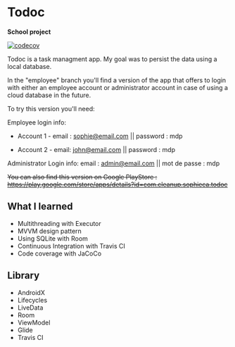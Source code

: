 # Todoc
**School project**

[![codecov](https://codecov.io/gh/sophicapri/Todoc/branch/master/graph/badge.svg?token=XkrHcnsMKv)](https://codecov.io/gh/sophicapri/Todoc)

Todoc is a task managment app. My goal was to persist the data using a local database.

In the "employee" branch you'll find a version of the app that offers to login with either an employee account or administrator account in case of using a cloud database in the future.

To try this version you'll need:

  Employee login info:
   - Account 1 - email : sophie@email.com || password : mdp

   - Account 2 - email: john@email.com || password : mdp
  
  Administrator Login info:
     email : admin@email.com || mot de passe : mdp
     
<strike>You can also find this version on Google PlayStore :
https://play.google.com/store/apps/details?id=com.cleanup.sophieca.todoc
</strike>

## What I learned
- Multithreading with Executor
- MVVM design pattern
- Using SQLite with Room
- Continuous Integration with Travis CI
- Code coverage with JaCoCo

## Library
- AndroidX
- Lifecycles
- LiveData
- Room
- ViewModel
- Glide
- Travis CI
